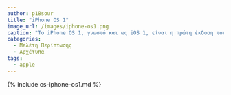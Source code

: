 ```yaml
---
author: p18sour
title: "iPhone OS 1"
image_url: /images/iphone-os1.png
caption: "Το iPhone OS 1, γνωστό και ως iOS 1, είναι η πρώτη έκδοση του λειτουργικού συστήματος iOS της Apple. Κατά την παρουσίασή του, δεν είχε κάποιο επίσημο όνομα· αντίθετα, η Apple διαφήμιζε πως το iPhone "έτρεχε" μια mobile έκδοση του λειτουργικού της συστήματος για υπολογιστές, macOS, γνωστό τότε ως Mac OS X."
categories:
  - Μελέτη Περίπτωσης
  - Αρχέτυπα
tags:
  - apple
---
```


{% include cs-iphone-os1.md %}
